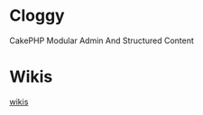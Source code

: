 Cloggy
====

CakePHP Modular Admin And Structured Content

Wikis
====

[wikis](https://github.com/hiraq/Cloggy/wiki/_pages)
